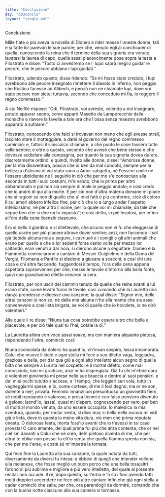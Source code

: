 ```yaml
---
title: "Conclusione"
day: "d03conclu"
layout: "single-xml"
---
```

<div id="d03conclu" type="conclusion" who="author">
<head>Conclusione</head>
<p>
<milestone id="p03970001"/>Mille fiate o piú aveva la novella di Dioneo a rider mosse l'oneste donne, tali e sí fatte lor parevan le sue parole; per che, venuto egli al conchiuder di quella, conoscendo la 
          <name persref="filomena" type="person">reina</name> che il termine della sua signoria era venuto, levatasi la laurea di capo, quella assai piacevolmente pose sopra la testa a 
          <name persref="filostrato" type="person">Filostrato</name> e disse: 
          <q direct="unspecified" who="filomena">Tosto ci avvedremo se i' lupo saprà meglio guidar le pecore, che le pecore abbiano i lupi guidati.</q></p>
<p>
<milestone id="p03970002"/>
<name persref="filostrato" type="person">Filostrato</name>, udendo questo, disse ridendo: 
          <q direct="unspecified" who="filostrato">Se mi fosse stato creduto, i lupi avrebbono alle pecore insegnato rimettere il diavolo in inferno, non peggio che Rustico facesse ad Alibech, e perciò non ne chiamate lupi, dove voi state pecore non siete; tuttavia, secondo che conceduto mi fia, io reggerò il regno commesso.</q></p>
<p>
<milestone id="p03970003"/>A cui 
          <name persref="neifile" type="person">Neifile</name> rispose: 
          <q direct="unspecified" who="neifile">Odi, 
          <name persref="filostrato" type="person">Filostrato</name>, voi avreste, volendo a noi insegnare, potuto apparar senno, come apparò 
          <name persref="masettolamporecchio">Masetto da Lamporecchio</name> dalle monache e riavere la favella a tale ora che l'ossa senza maestro avrebbono apparato a sufolare.</q></p>
<p>
<milestone id="p03970004"/>
<name persref="filostrato" type="person">Filostrato</name>, conoscendo che falci si trovavan non meno che egli avesse strali, lasciato stare il motteggiare, a darsi al governo del regno commesso cominciò: e, fattosi il siniscalco chiamare, a che punto le cose fossero tutte volle sentire; e oltre a questo, secondo che avvisò che bene stesse e che dovesse sodisfare alla compagnia, per quanto la sua signoria dovea durare, discretamente ordinò: e quindi, rivolto alle donne, disse: 
          <milestone id="p03970005"/>
<q direct="unspecified">Amorose donne, per la mia disaventura, poscia che io ben da mal conobbi, sempre per la bellezza d'alcuna di voi stato sono a Amor subgetto, né l'essere umile né l'essere ubbidiente né il seguirlo in ciò che per me s'è conosciuto alla seconda in tutti i suoi costumi, m'è valuto, che io prima per altro abbandonato e poi non sia sempre di male in peggio andato; e cosí credo che io andrò di qui alla morte. 
          <milestone id="p03970006"/>E per ciò non d'altra materia domane mi piace che si ragioni se non di quello che a' miei fatti è piú conforme, cioè 
          <seg type="topic">di coloro li cui amori ebbero infelice fine</seg>, per ciò che io a lungo andar l'aspetto infelicissimo, né per altro il nome, per lo quale voi mi chiamate, da tale che seppe ben che si dire mi fu imposto</q>; e cosí detto, in piè levatosi, per infino all'ora della cena licenziò ciascuno.</p>
<p>
<milestone id="p03970007"/>Era sí bello il 
          <name placeref="giardinobrigata-01" type="place">giardino</name> e sí dilettevole, che alcuno non vi fu che eleggesse di quello uscire per piú piacere altrove dover sentire; anzi, non faccendo il sol già tiepido alcuna noia a seguire, i cavriuoli e i conigli e gli altri animali che erano per quello e che a lor sedenti forse cento volte per mezzo lor saltando, eran venuti a dar noia, si dierono alcune a seguitare. 
          <milestone id="p03970008"/>
<name persref="dioneo" type="person">Dioneo</name> e la 
          <name persref="fiammetta" type="person">Fiammetta</name> cominciarono a cantare di Messer Guiglielmo e della Dama del Vergiú; 
          <name persref="filomena" type="person">Filomena</name> e 
          <name persref="panfilo" type="person">Panfilo</name> si diedono a giucare a scacchi; e cosí chi una cosa e chi altra faccendo, fuggendosi il tempo, l'ora della cena appena aspettata sopravvenne: per che, messe le tavole d'intorno alla bella 
          <name placeref="fontebrigata-01" type="place">fonte</name>, quivi con grandissimo diletto cenaron la sera.</p>
<p>
<milestone id="p03970009"/>
<name persref="filostrato" type="person">Filostrato</name>, per non uscir del cammin tenuto da quelle che reine avanti a lui erano state, come levate furon le tavole, cosí comandò che la 
          <name persref="lauretta" type="person">Lauretta</name> una danza prendesse e dicesse una canzone; la qual disse: 
          <q direct="unspecified" who="lauretta">Signor mio, delle altrui canzoni io non so, né delle mie alcuna n'ho alla mente che sia assai convenevole a cosí lieta brigata; se voi di quelle che io hovolete, io ne dirò volentieri.</q></p>
<p>
<milestone id="p03970010"/>Alla quale il 
          <name persref="filostrato" type="person">re</name> disse: 
          <q direct="unspecified">Niuna tua cosa potrebbe essere altro che bella e piacevole; e per ciò tale qual tu l'hai, cotale la dí.</q></p>
<p>
<milestone id="p03970011"/>La 
          <name persref="lauretta" type="person">Lauretta</name> allora con voce assai soave, ma con maniera alquanto pietosa, rispondendo l'altre, cominciò cosí:</p>
<div3 type="song" who="lauretta">
<lg>
<milestone id="p03970012"/>
<l>Niuna sconsolata</l>
<l>da dolersi ha quant'io,</l>
<l>ch'invan sospiro, lassa innamorata.</l>
</lg>
<lg>
<milestone id="p03970013"/>
<l>Colui che muove il cielo e ogni stella</l>
<l>mi fece a suo diletto</l>
<l>vaga, leggiadra, graziosa e bella,</l>
<l>per dar qua giú a ogni alto intelletto</l>
<l>alcun segno di quella</l>
<l>biltà che sempre a Lui sta nel cospetto;</l>
<l>e il mortal difetto,</l>
<l>come mal conosciuta,</l>
<l>non mi gradisce, anzi m'ha dispregiata.</l>
</lg>
<lg>
<milestone id="p03970014"/>
<l>Già fu chi m'ebbe cara e volentieri</l>
<l>giovinetta mi prese</l>
<l>nelle sue braccia e dentro a' suoi pensieri,</l>
<l>e de' miei occhi tututto s'accese,</l>
<l>e 'l tempo, che leggieri</l>
<l>sen vola, tutto in vagheggiarmi spese;</l>
<l>e io, come cortese,</l>
<l>di me il feci degno;</l>
<l>ma or ne son, dolente a me!, privata.</l>
</lg>
<lg>
<milestone id="p03970015"/>
<l>Femmisi innanzi poi presuntuoso</l>
<l>un giovinetto fiero,</l>
<l>sé nobil reputando e valoroso,</l>
<l>e presa tienmi e con falso pensiero</l>
<l>divenuto è geloso;</l>
<l>laond'io, lassa!, quasi mi dispero,</l>
<l>cognoscendo per vero,</l>
<l>per ben di molti al mondo</l>
<l>venuta, da uno essere occupata.</l>
</lg>
<lg>
<milestone id="p03970016"/>
<l>Io maledico la mia sventura,</l>
<l>quando, per mutar vesta,</l>
<l>sí dissi mai; sí bella nella oscura</l>
<l>mi vidi già e lieta, dove in questa</l>
<l>io meno vita dura,</l>
<l>vie men che prima reputata onesta.</l>
<l>O dolorosa festa,</l>
<l>morta foss'io avanti</l>
<l>che io t'avessi in tal caso provata!</l>
</lg>
<lg>
<milestone id="p03970017"/>
<l>O caro amante, del qual prima fui</l>
<l>piú che altra contenta,</l>
<l>che or nel ciel se' davanti a Colui</l>
<l>che ne creò, deh! pietoso diventa</l>
<l>di me, che per altrui</l>
<l>te obliar non posso: fa ch'io senta</l>
<l>che quella fiamma spenta</l>
<l>non sia, che per me t'arse,</l>
<l>e costà sú m'impetra la tornata.</l>
</lg>
</div3>
<p>
<milestone id="p03970018"/>Qui fece fine la 
          <name persref="lauretta" type="person">Lauretta</name> alla sua canzone, la quale notata da tutti, diversamente da diversi fu intesa: e ebbevi di quegli che intender vollono alla melanese, che fosse 
          <seg type="proverb">meglio un buon porco che una bella tosa;</seg>altri furono di piú sublime e migliore e piú vero intelletto, del quale al presente recitar non accade. 
          <milestone id="p03970019"/>Il re, dopo questa, su l'erba e 'n su i fiori avendo fatti molti doppieri accendere ne fece piú altre cantare infin che già ogni stella a cader cominciò che salia; per che, ora parendogli da dormire, comandò che con la buona notte ciascuno alla sua camera si tornasse.</p>
</div>